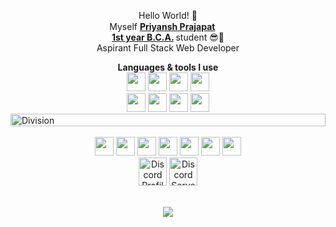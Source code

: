<p align="center"> Hello World! 👋 <br> Myself <strong> <ins>Priyansh Prajapat</ins> </strong> <a href="https://priyansh.is-a.dev"> <img src="https://priyansh.pages.dev/c/emojis/verified.png" width="15" height="15"> </a> <br>  <strong> <ins>1st year B.C.A.</ins> </strong> student 😎🤏 <br> Aspirant Full Stack Web Developer</p>

<div align="center"> <b>Languages & tools I use</b> <br> <a href="https://www.w3schools.com/html/default.asp"><img src="https://priyansh.pages.dev/c/emojis/html.png" width="30" height="30"></a> <a href="https://www.w3schools.com/css/default.asp"><img src="https://priyansh.pages.dev/c/emojis/css.png" width="30" height="30"></a> <a href="https://www.w3schools.com/js/default.asp/"><img src="https://priyansh.pages.dev/c/emojis/js.png" width="30" height="30"></a> <a href="https://www.w3schools.com/python/default.asp"><img src="https://priyansh.pages.dev/c/emojis/py.png" width="30" height="30"></a> <br> <a href="https://reactjs.org"><img src="https://priyansh.pages.dev/c/emojis/reactjs.png" width="30" height="30"></a>  <a href="https://getbootstrap.com/"><img src="https://priyansh.pages.dev/c/emojis/bootstrap.png" width="30" height="30"></a> <a href="https://www.mongodb.com/"><img src="https://priyansh.pages.dev/c/emojis/mongodb.png" width="30" height="30"></a>  <a href="https://gitscm.com/"><img src="https://priyansh.pages.dev/c/emojis/git.png" width="30" height="30"></a> </div> 

<div><img src="https://https://priyansh.pages.dev/c/src/div-line.gif" alt="Division" height="20px" width="100%"> </div>

<div align="center"> <br> <a href="https://priyansh.is-a.dev/"><img src="https://https://priyansh.pages.dev/c/emojis/web.gif" width="30" height="30"></a> <a href="https://instagram.com/thepriyanshprajapat"><img src="https://priyansh.pages.dev/c/emojis/instagram.png" width="30" height="30"></a> <a href="https://twitter.com/oyepriyansh"><img src="https://priyansh.pages.dev/c/emojis/twitter.png" width="30" height="30"></a> <a href="https://buymeacoffee.com/oyepriyansh"><img src="https://priyansh.pages.dev/c/emojis/buymeacoffee.png" width="30" height="30"></a>  <a href="https://priyansh.is-a.dev/upi"><img src="https://priyansh.pages.dev/c/emojis/upi.png" width="30" height="30"></a> <a href="https://youtube.com/@oyepriyansh"><img src="https://priyansh.pages.dev/c/emojis/youtube.png" width="30" height="30"></a> <a href="mailto:priy@nsh.is-a.dev"><img src="https://priyansh.pages.dev/c/emojis/mail.png" width="30" height="30"></a> </div> 


 <div align="center"> <a href="https://discord.com/users/838764339942785051"><img src="https://discord.c99.nl/widget/theme-3/838764339942785051.png" alt="Discord Profile" height="45"></a>  <a href="https://discord.com/invite/VWUh7KuCwy"><img src="https://discord.com/api/guilds/1013114166963339434/widget.png?style=banner2" alt="Discord Server" height="45"></a> </div> <br>
<p align="center"><a href="https://github.com/priyanshprajapat"><img src="https://gpvc.arturio.dev/priyanshprajapat"></a> </p>


